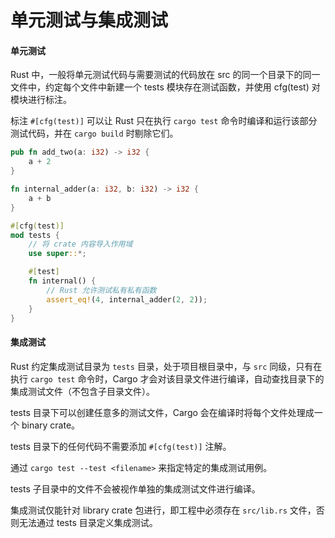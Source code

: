 # 单元测试与集成测试

#### 单元测试

Rust 中，一般将单元测试代码与需要测试的代码放在 src 的同一个目录下的同一文件中，约定每个文件中新建一个 tests 模块存在测试函数，并使用 cfg(test) 对模块进行标注。

标注 `#[cfg(test)]` 可以让 Rust 只在执行 `cargo test` 命令时编译和运行该部分测试代码，并在 `cargo build` 时剔除它们。

```rs
pub fn add_two(a: i32) -> i32 {
    a + 2
}

fn internal_adder(a: i32, b: i32) -> i32 {
    a + b
}

#[cfg(test)]
mod tests {
    // 将 crate 内容导入作用域
    use super::*;

    #[test]
    fn internal() {
        // Rust 允许测试私有私有函数
        assert_eq!(4, internal_adder(2, 2));
    }
}
```

#### 集成测试

Rust 约定集成测试目录为 `tests` 目录，处于项目根目录中，与 `src` 同级，只有在执行 `cargo test` 命令时，Cargo 才会对该目录文件进行编译，自动查找目录下的集成测试文件（不包含子目录文件）。

tests 目录下可以创建任意多的测试文件，Cargo 会在编译时将每个文件处理成一个 binary crate。

tests 目录下的任何代码不需要添加 `#[cfg(test)]` 注解。

通过 `cargo test --test <filename>` 来指定特定的集成测试用例。

tests 子目录中的文件不会被视作单独的集成测试文件进行编译。

集成测试仅能针对 library crate 包进行，即工程中必须存在 `src/lib.rs` 文件，否则无法通过 tests 目录定义集成测试。
